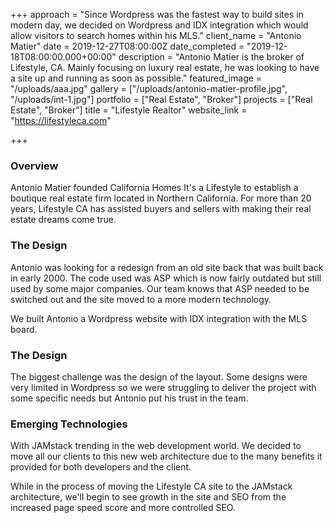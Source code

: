 +++
approach = "Since Wordpress was the fastest way to build sites in modern day, we decided on Wordpress and IDX integration which would allow visitors to search homes within his MLS."
client_name = "Antonio Matier"
date = 2019-12-27T08:00:00Z
date_completed = "2019-12-18T08:00:00.000+00:00"
description = "Antonio Matier is the broker of Lifestyle, CA. Mainly focusing on luxury real estate, he was looking to have a site up and running as soon as possible."
featured_image = "/uploads/aaa.jpg"
gallery = ["/uploads/antonio-matier-profile.jpg", "/uploads/int-1.jpg"]
portfolio = ["Real Estate", "Broker"]
projects = ["Real Estate", "Broker"]
title = "Lifestyle Realtor"
website_link = "https://lifestyleca.com"

+++
### Overview

Antonio Matier founded California Homes It's a Lifestyle to establish a boutique real estate firm located in Northern California. For more than 20 years, Lifestyle CA has assisted buyers and sellers with making their real estate dreams come true.

### The Design

Antonio was looking for a redesign from an old site back that was built back in early 2000. The code used was ASP which is now fairly outdated but still used by some major companies. Our team knows that ASP needed to be switched out and the site moved to a more modern technology.

We built Antonio a Wordpress website with IDX integration with the MLS board.

### The Design

The biggest challenge was the design of the layout. Some designs were very limited in Wordpress so we were struggling to deliver the project with some specific needs but Antonio put his trust in the team.

### Emerging Technologies

With JAMstack trending in the web development world. We decided to move all our clients to this new web architecture due to the many benefits it provided for both developers and the client.

While in the process of moving the Lifestyle CA site to the JAMstack architecture, we'll begin to see growth in the site and SEO from the increased page speed score and more controlled SEO.